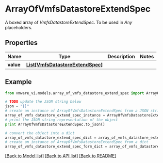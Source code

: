 # ArrayOfVmfsDatastoreExtendSpec

A boxed array of *VmfsDatastoreExtendSpec*. To be used in *Any* placeholders. 

## Properties
Name | Type | Description | Notes
------------ | ------------- | ------------- | -------------
**value** | [**List[VmfsDatastoreExtendSpec]**](VmfsDatastoreExtendSpec.md) |  | 

## Example

```python
from vmware_vi.models.array_of_vmfs_datastore_extend_spec import ArrayOfVmfsDatastoreExtendSpec

# TODO update the JSON string below
json = "{}"
# create an instance of ArrayOfVmfsDatastoreExtendSpec from a JSON string
array_of_vmfs_datastore_extend_spec_instance = ArrayOfVmfsDatastoreExtendSpec.from_json(json)
# print the JSON string representation of the object
print ArrayOfVmfsDatastoreExtendSpec.to_json()

# convert the object into a dict
array_of_vmfs_datastore_extend_spec_dict = array_of_vmfs_datastore_extend_spec_instance.to_dict()
# create an instance of ArrayOfVmfsDatastoreExtendSpec from a dict
array_of_vmfs_datastore_extend_spec_form_dict = array_of_vmfs_datastore_extend_spec.from_dict(array_of_vmfs_datastore_extend_spec_dict)
```
[[Back to Model list]](../README.md#documentation-for-models) [[Back to API list]](../README.md#documentation-for-api-endpoints) [[Back to README]](../README.md)


